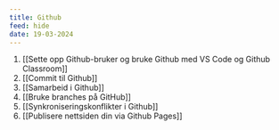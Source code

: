 ```yaml
---
title: Github
feed: hide
date: 19-03-2024
---
```

1. [[Sette opp Github-bruker og bruke Github med VS Code og Github Classroom]]
2. [[Commit til Github]]
3. [[Samarbeid i Github]]
4. [[Bruke branches på GitHub]]
5. [[Synkroniseringskonflikter i Github]]
6. [[Publisere nettsiden din via Github Pages]]